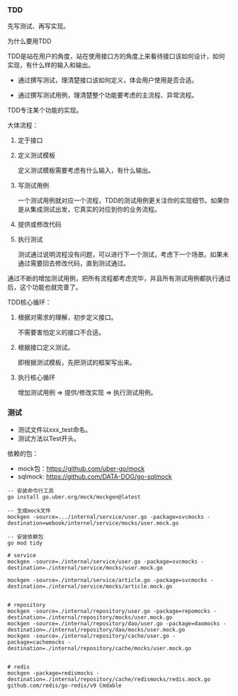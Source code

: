 ### TDD

先写测试、再写实现。



为什么要用TDD

TDD是站在用户的角度，站在使用接口方的角度上来看待接口该如何设计，如何实现，有什么样的输入和输出。

- 通过撰写测试，理清楚接口该如何定义，体会用户使用是否合适。

- 通过撰写测试用例，理清楚整个功能要考虑的主流程、异常流程。

TDD专注某个功能的实现。



大体流程：

1. 定于接口

2. 定义测试模板

   定义测试模板需要考虑有什么输入，有什么输出。

3. 写测试用例

   一个测试用例就对应一个流程，TDD的测试用例更关注你的实现细节。如果你是从集成测试出发，它真实的对应到你的业务流程。

4. 提供或修改代码

5. 执行测试

   测试通过说明流程没有问题，可以进行下一个测试，考虑下一个场景。如果未通过需要回去修改代码，直到测试通过。

通过不断的增加测试用例，把所有流程都考虑完毕，并且所有测试用例都执行通过后，这个功能也就完善了。



TDD核心循环：

1. 根据对需求的理解，初步定义接口。

   不需要害怕定义的接口不合适。

2. 根据接口定义测试。

   即根据测试模板，先把测试的框架写出来。

3. 执行核心循环

   增加测试用例 => 提供/修改实现 => 执行测试用例。





### 测试

- 测试文件以xxx_test命名。
- 测试方法以Test开头。



依赖的包：

- mock包：https://github.com/uber-go/mock
- sqlmock: https://github.com/DATA-DOG/go-sqlmock



```
-- 安装命令行工具
go install go.uber.org/mock/mockgen@latest

-- 生成mock文件
mockgen -source=.../internal/service/user.go -package=svcmocks -destination=webook/internel/service/mocks/user.mock.go

-- 安装依赖包
go mod tidy
```







```
# service
mockgen -source=./internal/service/user.go -package=svcmocks -destination=./internal/service/mocks/user.mock.go

mockgen -source=./internal/service/article.go -package=svcmocks -destination=./internal/service/mocks/article.mock.go


# repository
mockgen -source=./internal/repository/user.go -package=repomocks -destination=./internal/repository/mocks/user.mock.go
mockgen -source=./internal/repository/dao/user.go -package=daomocks -destination=./internal/repository/dao/mocks/user.mock.go
mockgen -source=./internal/repository/cache/user.go -package=cachemocks -destination=./internal/repository/cache/mocks/user.mock.go


# redis
mockgen -package=redismocks -destination=./internal/repository/cache/redismocks/redis.mock.go github.com/redis/go-redis/v9 Cmdable
```

